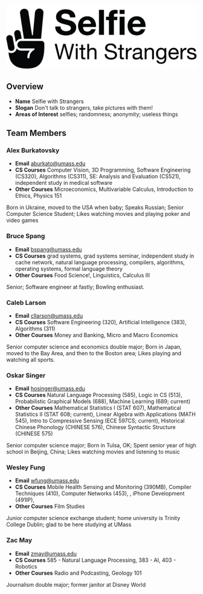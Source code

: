 ![](docs/logo.png?raw=true)

## Overview

- **Name** Selfie with Strangers
- **Slogan** Don't talk to strangers, take pictures with them!
- **Areas of Interest** selfies; randomness; anonymity; useless things

## Team Members

### Alex Burkatovsky

- **Email** aburkato@umass.edu
- **CS Courses** Computer Vision, 3D Programming, Software Engineering (CS320), Algorithms (CS311), SE: Analysis and Evaluation (CS521), independent study in medical software
- **Other Courses** Microeconomics, Multivariable Calculus, Introduction to Ethics, Physics 151

Born in Ukraine, moved to the USA when baby; Speaks Russian; Senior Computer Science Student; Likes watching movies and playing poker and video games

### Bruce Spang

- **Email** bspang@umass.edu
- **CS Courses** grad systems, grad systems seminar, independent study in cache network, natural language processing, compilers, algorithms, operating systems, formal language theory
- **Other Courses** Food Science!, Linguistics, Calculus III

Senior; Software engineer at fastly; Bowling enthusiast.

### Caleb Larson

- **Email** cllarson@umass.edu
- **CS Courses** Software Engineering (320), Artificial Intelligence (383), Algorithms (311)
- **Other Courses** Money and Banking, Micro and Macro Economics

Senior computer science and economics double major; Born in Japan, moved to the Bay Area, and then to the Boston area; Likes playing and watching all sports.

### Oskar Singer

- **Email** hosinger@umass.edu
- **CS Courses** Natural Language Processing (585), Logic in CS (513), Probabilistic Graphical Models (688), Machine Learning (689; current)
- **Other Courses** Mathematical Statistics I (STAT 607), Mathematical Statistics II (STAT 608; current), Linear Algebra with Applications (MATH 545), Intro to Compressive Sensing (ECE 597CS; current), Historical Chinese Phonology (CHINESE 576), Chinese Syntactic Structure (CHINESE 575)

Senior computer science major; Born in Tulsa, OK; Spent senior year of high school in Beijing, China; Likes watching movies and listening to music

### Wesley Fung

- **Email** wfung@umass.edu
- **CS Courses** Mobile Health Sensing and Monitoring (390MB), Compiler Techniques (410), Computer Networks (453), , iPhone Development (491IP),
- **Other Courses** Film Studies

Junior computer science exchange student; home university is Trinity College Dublin; glad to be here studying at UMass

### Zac May

- **Email** zmay@umass.edu
- **CS Courses** 585 - Natural Language Processing, 383 - AI, 403 - Robotics
- **Other Courses** Radio and Podcasting, Geology 101

Journalism double major; former janitor at Disney World
